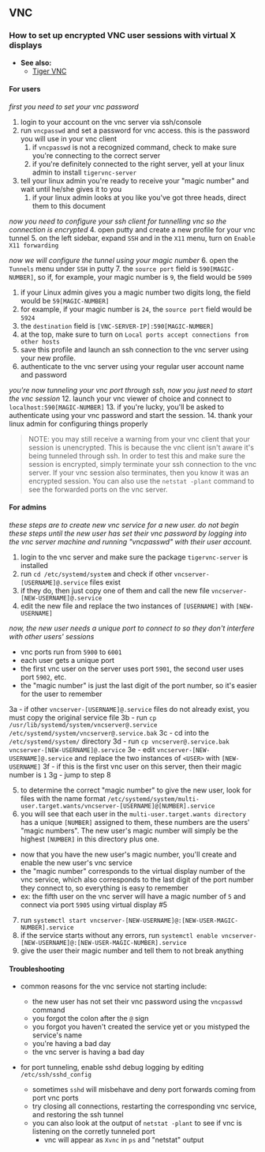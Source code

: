 
## VNC

### How to set up encrypted VNC user sessions with virtual X displays

- **See also:**
  - [Tiger VNC](https://wiki.archlinux.org/index.php/TigerVNC)

#### For users

*first you need to set your vnc password*

1. login to your account on the vnc server via ssh/console
2. run `vncpasswd` and set a password for vnc access. this is the password you will use in your vnc client
   1. if `vncpasswd` is not a recognized command, check to make sure you're connecting to the correct server
   2. if you're definitely connected to the right server, yell at your linux admin to install `tigervnc-server`
3. tell your linux admin you're ready to receive your "magic number" and wait until he/she gives it to you
   1. if your linux admin looks at you like you've got three heads, direct them to this document

*now you need to configure your ssh client for tunnelling vnc so the connection is encrypted*
4. open putty and create a new profile for your vnc tunnel
5. on the left sidebar, expand `SSH` and in the `X11` menu, turn on `Enable X11 forwarding`

*now we will configure the tunnel using your magic number*
6. open the `Tunnels` menu under `SSH` in putty
7. the `source port` field is `590[MAGIC-NUMBER]`, so if, for example, your magic number is `9`, the field would be `5909`
   1. if your Linux admin gives you a magic number two digits long, the field would be `59[MAGIC-NUMBER]`
   2. for example, if your magic number is `24`, the `source port` field would be `5924`
8. the `destination` field is `[VNC-SERVER-IP]:590[MAGIC-NUMBER]`
9. at the top, make sure to turn on `Local ports accept connections from other hosts`
10. save this profile and launch an ssh connection to the vnc server using your new profile.
11. authenticate to the vnc server using your regular user account name and password

*you're now tunneling your vnc port through ssh, now you just need to start the vnc session*
12. launch your vnc viewer of choice and connect to `localhost:590[MAGIC-NUMBER]`
13. if you're lucky, you'll be asked to authenticate using your vnc password and start the session.
14. thank your linux admin for configuring things properly

> NOTE: you may still receive a warning from your vnc client that your session is unencrypted. This is
        because the vnc client isn't aware it's being tunneled through ssh. In order to test this and make sure
        the session is encrypted, simply terminate your ssh connection to the vnc server. If your vnc session also
        terminates, then you know it was an encrypted session. You can also use the `netstat -plant` command to
        see the forwarded ports on the vnc server.


#### For admins

*these steps are to create new vnc service for a new user. do not begin these steps until the new user has
set their vnc password by logging into the vnc server machine and running "vncpasswd" with their user account.*

1. login to the vnc server and make sure the package `tigervnc-server` is installed
2. run `cd /etc/systemd/system` and check if other `vncserver-[USERNAME]@.service` files exist
3. if they do, then just copy one of them and call the new file `vncserver-[NEW-USERNAME]@.service`
4. edit the new file and replace the two instances of `[USERNAME]` with `[NEW-USERNAME]`

*now, the new user needs a unique port to connect to so they don't interfere with other users' sessions*
- vnc ports run from `5900` to `6001`
- each user gets a unique port
- the first vnc user on the server uses port `5901`, the second user uses port `5902`, etc.
- the "magic number" is just the last digit of the port number, so it's easier for the user to remember

3a - if other `vncserver-[USERNAME]@.service` files do not already exist, you must copy the original service file
3b - run `cp /usr/lib/systemd/system/vncserver@.service /etc/systemd/system/vncserver@.service.bak`
3c - cd into the `/etc/systemd/system/` directory
3d - run `cp vncserver@.service.bak vncserver-[NEW-USERNAME]@.service`
3e - edit `vncserver-[NEW-USERNAME]@.service` and replace the two instances of `<USER>` with `[NEW-USERNAME]`
3f - if this is the first vnc user on this server, then their magic number is `1`
3g - jump to step 8

5. to determine the correct "magic number" to give the new user, look for files with
   the name format `/etc/systemd/system/multi-user.target.wants/vncserver-[USERNAME]@[NUMBER].service`
6. you will see that each user in the `multi-user.target.wants directory` has a unique `[NUMBER]` assigned to them,
   these numbers are the users' "magic numbers". The new user's magic number will simply be the highest `[NUMBER]` in
   this directory plus one.

- now that you have the new user's magic number, you'll create and enable the new user's vnc service
- the "magic number" corresponds to the virtual display number of the vnc service, which also corresponds
  to the last digit of the port number they connect to, so everything is easy to remember
- ex: the fifth user on the vnc server will have a magic number of `5` and connect via port `5905` using virtual display #5

7. run `systemctl start vncserver-[NEW-USERNAME]@:[NEW-USER-MAGIC-NUMBER].service`
8. if the service starts without any errors, run
   `systemctl enable vncserver-[NEW-USERNAME]@:[NEW-USER-MAGIC-NUMBER].service`
9. give the user their magic number and tell them to not break anything

#### Troubleshooting

- common reasons for the vnc service not starting include:
  - the new user has not set their vnc password using the `vncpasswd` command
  - you forgot the colon after the `@` sign
  - you forgot you haven't created the service yet or you mistyped the service's name
  - you're having a bad day
  - the vnc server is having a bad day

- for port tunneling, enable sshd debug logging by editing `/etc/ssh/sshd_config`
  - sometimes `sshd` will misbehave and deny port forwards coming from port vnc ports
  - try closing all connections, restarting the corresponding vnc service, and restoring the ssh tunnel
  - you can also look at the output of `netstat -plant` to see if vnc is listening on the corretly tunneled port
    - vnc will appear as `Xvnc` in `ps` and "netstat" output
